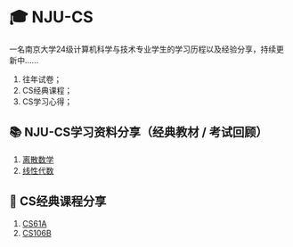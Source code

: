 # 🎓 NJU-CS
一名南京大学24级计算机科学与技术专业学生的学习历程以及经验分享，持续更新中......
1. 往年试卷；
2. CS经典课程；
3. CS学习心得；  
## 📚 NJU-CS学习资料分享（经典教材 / 考试回顾）
1. [离散数学](./离散数学/Readme.md#离散数学)
2. [线性代数](./线性代数/Readme.md#线性代数)
## 🏫 CS经典课程分享
1. [CS61A](./CS61A.md#CS61a)
2. [CS106B](./CS106b_Qt/Readme.md#cs106b)


